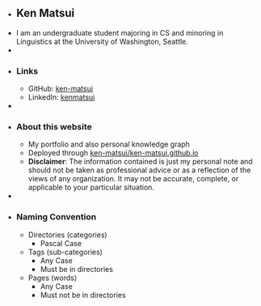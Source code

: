 - ## Ken Matsui
- I am an undergraduate student majoring in CS and minoring in Linguistics at the University of Washington, Seattle.
-
- ### Links
	- GitHub: [ken-matsui](https://github.com/ken-matsui)
	- LinkedIn: [kenmatsui](https://linkedin.com/in/kenmatsui)
-
- ### About this website
	- My portfolio and also personal knowledge graph
	- Deployed through [ken-matsui/ken-matsui.github.io](https://github.com/ken-matsui/ken-matsui.github.io)
	- **Disclaimer**: The information contained is just my personal note and should not be taken as professional advice or as a reflection of the views of any organization. It may not be accurate, complete, or applicable to your particular situation.
-
- ### Naming Convention
	- Directories (categories)
		- Pascal Case
	- Tags (sub-categories)
		- Any Case
		- Must be in directories
	- Pages (words)
		- Any Case
		- Must not be in directories